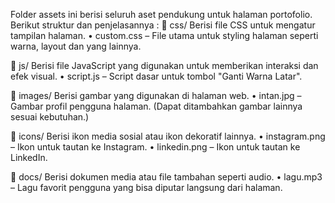 Folder assets ini berisi seluruh aset pendukung untuk halaman portofolio. Berikut struktur dan penjelasannya :
📁 css/
Berisi file CSS untuk mengatur tampilan halaman.
• custom.css – File utama untuk styling halaman seperti warna, layout dan yang lainnya.

📁 js/
Berisi file JavaScript yang digunakan untuk memberikan interaksi dan efek visual.
• script.js – Script dasar untuk tombol "Ganti Warna Latar".

📁 images/
Berisi gambar yang digunakan di halaman web.
• intan.jpg – Gambar profil pengguna halaman.
(Dapat ditambahkan gambar lainnya sesuai kebutuhan.)

📁 icons/
Berisi ikon media sosial atau ikon dekoratif lainnya.
• instagram.png – Ikon untuk tautan ke Instagram.
• linkedin.png – Ikon untuk tautan ke LinkedIn.

📁 docs/
Berisi dokumen media atau file tambahan seperti audio.
• lagu.mp3 – Lagu favorit pengguna yang bisa diputar langsung dari halaman.

